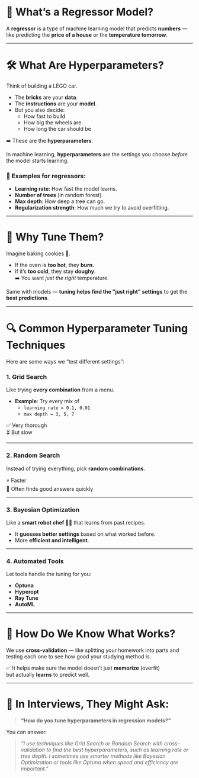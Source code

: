 # 🧠 What’s a Regressor Model?

A **regressor** is a type of machine learning model that predicts **numbers** — like predicting the **price of a house** or the **temperature tomorrow**.

---

# 🛠️ What Are Hyperparameters?

Think of building a LEGO car.

- The **bricks** are your **data**.
- The **instructions** are your **model**.
- But you also decide: 
  - How fast to build
  - How big the wheels are
  - How long the car should be

➡️ These are the **hyperparameters**.

In machine learning, **hyperparameters** are the settings you choose *before* the model starts learning.

### 🔧 Examples for regressors:
- **Learning rate**: How fast the model learns.
- **Number of trees** (in random forest).
- **Max depth**: How deep a tree can go.
- **Regularization strength**: How much we try to avoid overfitting.

---

# 🎯 Why Tune Them?

Imagine baking cookies 🍪.  
- If the oven is **too hot**, they **burn**.  
- If it’s **too cold**, they stay **doughy**.  
➡️ You want *just the right* temperature.

Same with models — **tuning helps find the "just right" settings** to get the **best predictions**.

---

# 🔍 Common Hyperparameter Tuning Techniques

Here are some ways we “test different settings”:

### 1. Grid Search
Like trying **every combination** from a menu.

- **Example**: Try every mix of  
  - `learning rate = 0.1, 0.01`  
  - `max depth = 3, 5, 7`

✅ Very thorough  
⏳ But slow

---

### 2. Random Search
Instead of trying everything, pick **random combinations**.

⚡ Faster  
🎯 Often finds good answers quickly

---

### 3. Bayesian Optimization
Like a **smart robot chef 👨‍🍳** that learns from past recipes.

- It **guesses better settings** based on what worked before.
- More **efficient and intelligent**.

---

### 4. Automated Tools
Let tools handle the tuning for you:

- **Optuna**
- **Hyperopt**
- **Ray Tune**
- **AutoML**

---

# 🧪 How Do We Know What Works?

We use **cross-validation** — like splitting your homework into parts and testing each one to see how good your studying method is.

✅ It helps make sure the model doesn’t just **memorize** (overfit)  
but actually **learns** to predict well.

---

# 📌 In Interviews, They Might Ask:

> **“How do you tune hyperparameters in regression models?”**

You can answer:

> *“I use techniques like Grid Search or Random Search with cross-validation to find the best hyperparameters, such as learning rate or tree depth. I sometimes use smarter methods like Bayesian Optimization or tools like Optuna when speed and efficiency are important.”*

